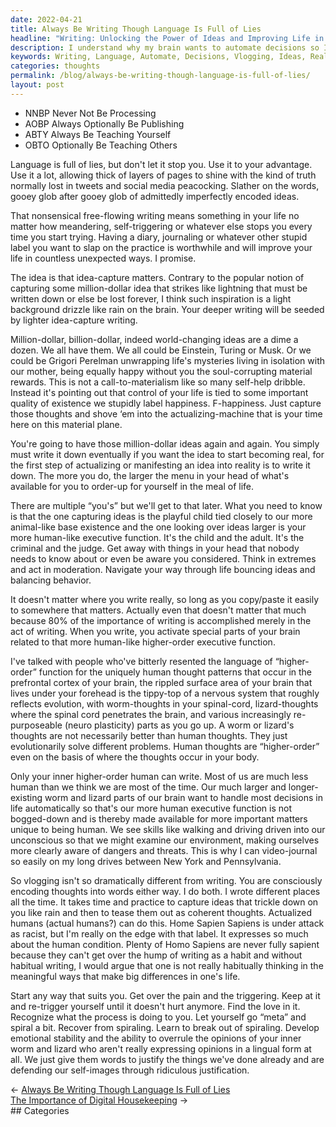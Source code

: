 ```yaml
---
date: 2022-04-21
title: Always Be Writing Though Language Is Full of Lies
headline: "Writing: Unlocking the Power of Ideas and Improving Life in Unexpected Ways"
description: I understand why my brain wants to automate decisions so I can focus on more important matters like writing and vlogging. Writing and vlogging are both ways of encoding thoughts into words, and can help manifest ideas into reality. With practice, I can capture ideas and turn them into coherent thoughts. Learn how writing can be used to your advantage and improve your life in unexpected ways.
keywords: Writing, Language, Automate, Decisions, Vlogging, Ideas, Reality, Executive Function, Higher-Order, Manifest, Capture, Coherent, Thoughts, Walking, Driving, Video-Journaling
categories: thoughts
permalink: /blog/always-be-writing-though-language-is-full-of-lies/
layout: post
---
```



- NNBP Never Not Be Processing
- AOBP Always Optionally Be Publishing
- ABTY Always Be Teaching Yourself
- OBTO Optionally Be Teaching Others

Language is full of lies, but don't let it stop you. Use it to your advantage.
Use it a lot, allowing thick of layers of pages to shine with the kind of truth
normally lost in tweets and social media peacocking. Slather on the words,
gooey glob after gooey glob of admittedly imperfectly encoded ideas.

That nonsensical free-flowing writing means something in your life no matter
how meandering, self-triggering or whatever else stops you every time you start
trying. Having a diary, journaling or whatever other stupid label you want to
slap on the practice is worthwhile and will improve your life in countless
unexpected ways. I promise.

The idea is that idea-capture matters. Contrary to the popular notion of
capturing some million-dollar idea that strikes like lightning that must be
written down or else be lost forever, I think such inspiration is a light
background drizzle like rain on the brain. Your deeper writing will be seeded
by lighter idea-capture writing.

Million-dollar, billion-dollar, indeed world-changing ideas are a dime a dozen.
We all have them. We all could be Einstein, Turing or Musk. Or we could be
Grigori Perelman unwrapping life's mysteries living in isolation with our
mother, being equally happy without you the soul-corrupting material rewards.
This is not a call-to-materialism like so many self-help dribble. Instead it's
pointing out that control of your life is tied to some important quality of
existence we stupidly label happiness. F-happiness. Just capture those thoughts
and shove ‘em into the actualizing-machine that is your time here on this
material plane.

You're going to have those million-dollar ideas  again and again. You simply
must write it down eventually if you want the idea to start becoming real, for
the first step of actualizing or manifesting an idea into reality is to write
it down. The more you do, the larger the menu in your head of what's available
for you to order-up for yourself in the meal of life.

There are multiple “you's” but we'll get to that later. What you need to know
is that the one capturing ideas is the playful child tied closely to our more
animal-like base existence and the one looking over ideas larger is your more
human-like executive function. It's the child and the adult. It's the criminal
and the judge. Get away with things in your head that nobody needs to know
about or even be aware you considered. Think in extremes and act in moderation.
Navigate your way through life bouncing ideas and balancing behavior.

It doesn't matter where you write really, so long as you copy/paste it easily
to somewhere that matters. Actually even that doesn't matter that much because
80% of the importance of writing is accomplished merely in the act of writing.
When you write, you activate special parts of your brain related to that more
human-like higher-order executive function.

I've talked with people who've bitterly resented the language of “higher-order”
function for the uniquely human thought patterns that occur in the prefrontal
cortex of your brain, the rippled surface area of your brain that lives under
your forehead is the tippy-top of a nervous system that roughly reflects
evolution, with worm-thoughts in your spinal-cord, lizard-thoughts where the
spinal cord penetrates the brain, and various increasingly re-purposeable
(neuro plasticity) parts as you go up. A worm or lizard's thoughts are not
necessarily better than human thoughts. They just evolutionarily solve
different problems. Human thoughts are “higher-order” even on the basis of
where the thoughts occur in your body.

Only your inner higher-order human can write. Most of us are much less human
than we think we are most of the time. Our much larger and longer-existing worm
and lizard parts of our brain want to handle most decisions in life
automatically so that's our more human executive function is not bogged-down
and is thereby made available for more important matters unique to being human.
We see skills like walking and driving driven into our unconscious so that we
might examine our environment, making ourselves more clearly aware of dangers
and threats. This is why I can video-journal so easily on my long drives
between New York and Pennsylvania.

So vlogging isn't so dramatically different from writing. You are consciously
encoding thoughts into words either way. I do both. I wrote different places
all the time. It takes time and practice to capture ideas that trickle down on
you like rain and then to tease them out as coherent thoughts. Actualized
humans (actual humans?) can do this. Home Sapien Sapiens is under attack as
racist, but I'm really on the edge with that label. It expresses so much about
the human condition. Plenty of Homo Sapiens are never fully sapient because
they can't get over the hump of writing as a habit and without habitual
writing, I would argue that one is not really habitually thinking in the
meaningful ways that make big differences in one's life.

Start any way that suits you. Get over the pain and the triggering. Keep at it
and re-trigger yourself until it doesn't hurt anymore. Find the love in it.
Recognize what the process is doing to you. Let yourself go “meta” and spiral a
bit. Recover from spiraling. Learn to break out of spiraling. Develop emotional
stability and the ability to overrule the opinions of your inner worm and
lizard who aren't really expressing opinions in a lingual form at all. We just
give them words to justify the things we've done already and are defending our
self-images through ridiculous justification.

<div class="post-nav"><div class="post-nav-prev"><span class="arrow">&larr;&nbsp;</span><a href="/blog/always-be-writing-though-language-is-full-of-lies">Always Be Writing Though Language Is Full of Lies</a></div><div class="post-nav-next"><a href="/blog/the-importance-of-digital-housekeeping">The Importance of Digital Housekeeping</a><span class="arrow">&nbsp;&rarr;</span></div></div>
## Categories

<ul></ul>